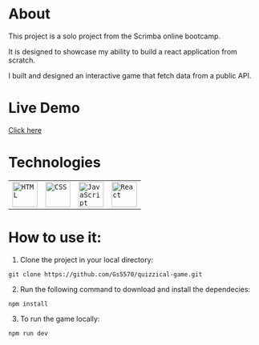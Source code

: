 # About

This project is a solo project from the Scrimba online bootcamp.

It is designed to showcase my ability to build a react application from scratch.

I built and designed an interactive game that fetch data from a public API.

# Live Demo
[Click here](gs5570-quizzical-game.netlify.app)

# Technologies
<table>
	<tr>
		<td><code><img width="50" src="https://user-images.githubusercontent.com/25181517/192158954-f88b5814-d510-4564-b285-dff7d6400dad.png" alt="HTML" title="HTML"/></code></td>
		<td><code><img width="50" src="https://user-images.githubusercontent.com/25181517/183898674-75a4a1b1-f960-4ea9-abcb-637170a00a75.png" alt="CSS" title="CSS"/></code></td>
		<td><code><img width="50" src="https://user-images.githubusercontent.com/25181517/117447155-6a868a00-af3d-11eb-9cfe-245df15c9f3f.png" alt="JavaScript" title="JavaScript"/></code></td>
		<td><code><img width="50" src="https://user-images.githubusercontent.com/25181517/183897015-94a058a6-b86e-4e42-a37f-bf92061753e5.png" alt="React" title="React"/></code></td>
	</tr>
</table>

# How to use it:
1. Clone the project in your local directory: 
```
git clone https://github.com/Gs5570/quizzical-game.git
```
2. Run the following command to download and install the dependecies:
```
npm install
```
3. To run the game locally:
```
npm run dev
```

